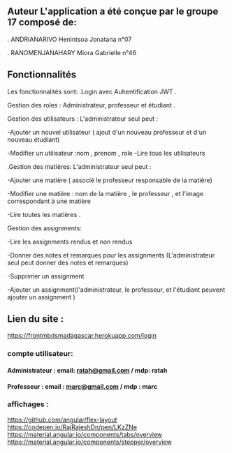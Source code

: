 ## Auteur L'application a été conçue par le groupe 17 composé de:

 . ANDRIANARIVO Henintsoa Jonatana n°07

 . RANOMENJANAHARY Miora Gabrielle n°46 
 
## Fonctionnalités

Les fonctionnalités sont: .Login avec Auhentification JWT .

Gestion des roles : Administrateur, professeur et étudiant .

Gestion des utilisateurs : L'administrateur seul peut : 

-Ajouter un nouvel utilisateur ( ajout d'un nouveau professeur et d'un nouveau étudiant) 

-Modifier un utilisateur :nom , prenom , role -Lire tous les utilisateurs

 .Gestion des matières: L'administrateur seul peut :

 -Ajouter une matière ( associé le professeur responsable de la matière)

 -Modifier une matière : nom de la matière , le professeur , et l'image correspondant à une matière 

-Lire toutes les matières .

Gestion des assignments:

 -Lire les assignments rendus et non rendus 

-Donner des notes et remarques pour les assignments (L'administrateur seul peut donner des notes et remarques) 

-Supprimer un assignment 

-Ajouter un assignment(l'administrateur, le professeur, et l'étudiant peuvent ajouter un assignment ) 

## Lien du site :
https://frontmbdsmadagascar.herokuapp.com/login

### compte utilisateur:

#### Administrateur : email: ratah@gmail.com / mdp: ratah 

#### Professeur : email : marc@gmail.com / mdp : marc 

 ### affichages : 
 https://github.com/angular/flex-layout 
 https://codepen.io/RajRajeshDn/pen/LKzZNe 
 https://material.angular.io/components/tabs/overview 
 https://material.angular.io/components/stepper/overview
